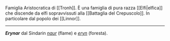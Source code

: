 Famiglia Aristocratica di [[Tronh]]. È una famiglia di pura razza [[Elfi|elfica]] che discende da elfi sopravvissuti alla [[Battaglia del Crepuscolo]]. In particolare dal popolo dei [[Linnor]]. 

---
***Erynar*** dal Sindarin [*naur*](https://www.elfdict.com/wt/518373) (flame) e *[eryn](https://www.elfdict.com/wt/21398)* (foresta). 
